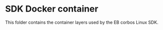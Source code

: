 # SDK Docker container

This folder contains the container layers used by the EB corbos Linux SDK.


